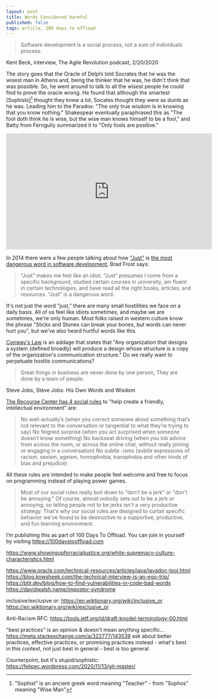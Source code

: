 ```yaml
---
layout: post
title: Words Considered Harmful
published: false
tags: article, 100 days to offload
---
```


> Software development is a social process, not a sum of individuals process.

Kent Beck, interview, The Agile Revolution podcast, 2/20/2020

The story goes that the Oracle of Delphi told Socrates that he was the wisest
man in Athens and, being the thinker that he was, he didn't think that was
possible. So, he went around to talk to all the wisest people he could find to
prove the oracle wrong. He found that although the smartest [Sophists][^1]
thought they knew a lot, Socates thought they were as dumb as he was. Leading
him to the Paradox: "The only true wisdom is in knowing that you know nothing."
Shakespear eventually paraphrased this as "The fool doth think he is wise, but the wise man
knows himself to be a fool," and Batty from Ferngully summarized it to "Only fools are positive."

<iframe width="560" height="315" src="https://www.youtube.com/embed/d8zSpV7b_oo" title="YouTube video player" frameborder="0" allow="accelerometer; autoplay; clipboard-write; encrypted-media; gyroscope; picture-in-picture" allowfullscreen></iframe>

In 2014 there were a few people talking about how ["Just"][1] is [the most
dangerous word in software development][2], Brad Frost says:

> “Just” makes me feel like an idiot. “Just” presumes I come from a specific
> background, studied certain courses in university, am fluent in certain
> technologies, and have read all the right books, articles, and resources.
> “Just” is a dangerous word.


It's not just the word "just," there are many small hostilities we face on a
daily basis. All of us feel like idiots sometimes, and maybe we are sometimes,
we're only human. Most folks raised in western culture know the phrase "Sticks
and Stones can break your bones, but words can never hurt you", but we've also
heard hurtful words like this.

[Conway's Law][3] is an addage that states that "Any organization that
designs a system (defined broadly) will produce a design whose structure is a
copy of the organization's communication structure." Do we really want to perpetuate hostile communications?

> Great things in business are never done by one person, They are done by a team of people.

Steve Jobs, Steve Jobs: His Own Words and Wisdom


[The Recourse Center has 4 social rules][4] to "help create a friendly, intellectual environment" are:

> No well-actually’s (when you correct someone about something that’s not relevant to the conversation or tangential to what they’re trying to say)
> No feigned surprise (when you act surprised when someone doesn’t know something)
> No backseat driving (when you lob advice from across the room, or across the online chat, without really joining or engaging in a conversation)
> No subtle -isms (subtle expressions of racism, sexism, ageism, homophobia, transphobia and other kinds of bias and prejudice)

All these rules are intended to make people feel welcome and free to focus on programming instead of playing power games.

> Most of our social rules really boil down to "don't be a jerk" or "don't be
> annoying." Of course, almost nobody sets out to be a jerk or annoying, so
> telling people not to be jerks isn't a very productive strategy. That's why
> our social rules are designed to curtail specific behavior we've found to be
> destructive to a supportive, productive, and fun learning environment.



I’m publishing this as part of 100 Days To Offload. You can join in yourself by
visiting <https://100daystooffload.com>

<!-- footnotes -->
[^1]: "Sophist" is an ancient greek word meaning "Teacher" - from "Sophos"
  meaning "Wise Man"

<!-- links -->
[1]: https://the-pastry-box-project.net/brad-frost/2014-january-28
[2]: https://alistapart.com/blog/post/the-most-dangerous-word-in-software-development/
[3]: http://www.catb.org/jargon/html/C/Conways-Law.html
[4]: https://www.recurse.com/manual#sub-sec-social-rules

<!-- unincorporated -->
https://www.showingupforracialjustice.org/white-supremacy-culture-characteristics.html


https://www.oracle.com/technical-resources/articles/java/javadoc-tool.html
https://blog.kowsheek.com/the-technical-interview-is-an-ego-trip/
https://btlr.dev/blog/how-to-find-vulnerabilities-in-code-bad-words
https://davidwalsh.name/impostor-syndrome

inclusive/exclusive or:
https://en.wiktionary.org/wiki/inclusive_or
https://en.wiktionary.org/wiki/exclusive_or

Anti-Racism RFC:
https://tools.ietf.org/id/draft-knodel-terminology-00.html





"best practices" is an opinion & doesn't mean anything specific... https://meta.stackexchange.com/a/322777/143539
ask about better practices, effective practices, or promising practices instead - what's best in this context, not just best in general - best is too general


Counterpoint, but it's stupid/sophistic: https://felipec.wordpress.com/2020/11/13/git-master/
